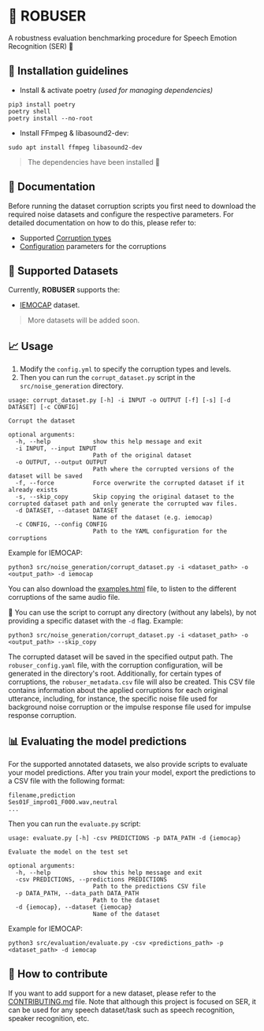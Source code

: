 # 💪 ROBUSER

A robustness evaluation benchmarking procedure for Speech Emotion Recognition (SER) 💬

## 💁 Installation guidelines

- Install & activate poetry *(used for managing dependencies)*

```
pip3 install poetry
poetry shell
poetry install --no-root
```

- Install FFmpeg & libasound2-dev:

```
sudo apt install ffmpeg libasound2-dev
```

> The dependencies have been installed 👏

## 📰 Documentation

Before running the dataset corruption scripts you first need to download the
required noise datasets and configure the respective parameters. For detailed
documentation on how to do this, please refer to:

- Supported [Corruption types](./docs/corruption_types.md)
- [Configuration](./docs/configuration.md) parameters for the corruptions

## 📑 Supported Datasets

Currently, **ROBUSER** supports the:

- [IEMOCAP](https://sail.usc.edu/iemocap/iemocap_release.htm) dataset.

> More datasets will be added soon.

## 📈 Usage

1. Modify the `config.yml` to specify the corruption types and levels.
2. Then you can run the `corrupt_dataset.py` script in the `src/noise_generation` directory.

```
usage: corrupt_dataset.py [-h] -i INPUT -o OUTPUT [-f] [-s] [-d DATASET] [-c CONFIG]

Corrupt the dataset

optional arguments:
  -h, --help            show this help message and exit
  -i INPUT, --input INPUT
                        Path of the original dataset
  -o OUTPUT, --output OUTPUT
                        Path where the corrupted versions of the dataset will be saved
  -f, --force           Force overwrite the corrupted dataset if it already exists
  -s, --skip_copy       Skip copying the original dataset to the corrupted dataset path and only generate the corrupted wav files.
  -d DATASET, --dataset DATASET
                        Name of the dataset (e.g. iemocap)
  -c CONFIG, --config CONFIG
                        Path to the YAML configuration for the corruptions
```

Example for IEMOCAP:

```
python3 src/noise_generation/corrupt_dataset.py -i <dataset_path> -o <output_path> -d iemocap
```

You can also download the [examples.html](src/noise_generation/examples.html) file, to listen to the different
corruptions of the same audio file.

🚨 You can use the script to corrupt any directory (without any labels), by not providing a specific dataset with
the `-d` flag. Example:

```
python3 src/noise_generation/corrupt_dataset.py -i <dataset_path> -o <output_path> --skip_copy
```

The corrupted dataset will be saved in the specified output path.
The `robuser_config.yaml` file, with the corruption configuration, will be generated in the
directory's root. Additionally, for certain types of corruptions, the `robuser_metadata.csv` file will also be created.
This CSV file contains information about the applied corruptions for each original utterance, including, for instance, the specific noise file
used for background noise corruption or the impulse response file used for impulse response corruption.

## 📊 Evaluating the model predictions

For the supported annotated datasets, we also provide scripts to evaluate your model
predictions.
After you train your model, export the predictions to a CSV file with the following format:

```
filename,prediction
Ses01F_impro01_F000.wav,neutral
...
```

Then you can run the `evaluate.py` script:

```
usage: evaluate.py [-h] -csv PREDICTIONS -p DATA_PATH -d {iemocap}

Evaluate the model on the test set

optional arguments:
  -h, --help            show this help message and exit
  -csv PREDICTIONS, --predictions PREDICTIONS
                        Path to the predictions CSV file
  -p DATA_PATH, --data_path DATA_PATH
                        Path to the dataset
  -d {iemocap}, --dataset {iemocap}
                        Name of the dataset
```

Example for IEMOCAP:

```
python3 src/evaluation/evaluate.py -csv <predictions_path> -p <dataset_path> -d iemocap
```

## 📝 How to contribute

If you want to add support for a new dataset, please refer to the [CONTRIBUTING.md](./CONTRIBUTING.md) file.
Note that although this project is focused on SER, it can be used for any speech dataset/task such as speech
recognition, speaker recognition, etc.
